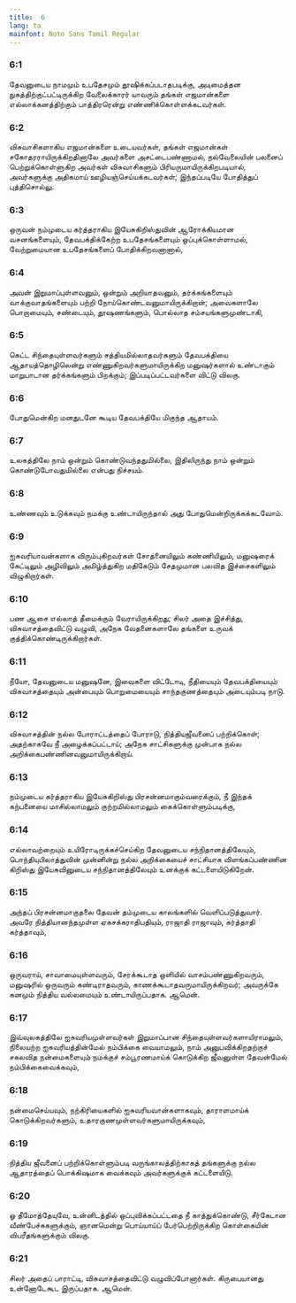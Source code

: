 ```yaml
---
title:  6
lang: ta
mainfont: Noto Sans Tamil Regular
---
```


###  6:1

தேவனுடைய நாமமும் உபதேசமும் தூஷிக்கப்படாதபடிக்கு, அடிமைத்தன நுகத்திற்குட்பட்டிருக்கிற வேலைக்காரர் யாவரும் தங்கள் எஜமான்களை எல்லாக்கனத்திற்கும் பாத்திரரென்று எண்ணிக்கொள்ளக்கடவர்கள்.

###  6:2

விசுவாசிகளாகிய எஜமான்களை உடையவர்கள், தங்கள் எஜமான்கள் சகோதரராயிருக்கிறதினாலே அவர்களை அசட்டைபண்ணாமல், நல்வேலையின் பலனைப் பெற்றுக்கொள்ளுகிற அவர்கள் விசுவாசிகளும் பிரியருமாயிருக்கிறபடியால், அவர்களுக்கு அதிகமாய் ஊழியஞ்செய்யக்கடவர்கள்; இந்தப்படியே போதித்துப் புத்திசொல்லு.

###  6:3

ஒருவன் நம்முடைய கர்த்தராகிய இயேசுகிறிஸ்துவின் ஆரோக்கியமான வசனங்களையும், தேவபக்திக்கேற்ற உபதேசங்களையும் ஒப்புக்கொள்ளாமல், வேற்றுமையான உபதேசங்களைப் போதிக்கிறவனானால்,

###  6:4

அவன் இறுமாப்புள்ளவனும், ஒன்றும் அறியாதவனும், தர்க்கங்களையும் வாக்குவாதங்களையும் பற்றி நோய்கொண்டவனுமாயிருக்கிறான்; அவைகளாலே பொறாமையும், சண்டையும், தூஷணங்களும், பொல்லாத சம்சயங்களுமுண்டாகி,

###  6:5

கெட்ட சிந்தையுள்ளவர்களும் சத்தியமில்லாதவர்களும் தேவபக்தியை ஆதாயத்தொழிலென்று எண்ணுகிறவர்களுமாயிருக்கிற மனுஷர்களால் உண்டாகும் மாறுபாடான தர்க்கங்களும் பிறக்கும்; இப்படிப்பட்டவர்களை விட்டு விலகு.

###  6:6

போதுமென்கிற மனதுடனே கூடிய தேவபக்தியே மிகுந்த ஆதாயம்.

###  6:7

உலகத்திலே நாம் ஒன்றும் கொண்டுவந்ததுமில்லை, இதிலிருந்து நாம் ஒன்றும் கொண்டுபோவதுமில்லை என்பது நிச்சயம்.

###  6:8

உண்ணவும் உடுக்கவும் நமக்கு உண்டாயிருந்தால் அது போதுமென்றிருக்கக்கடவோம்.

###  6:9

ஐசுவரியாவன்களாக விரும்புகிறவர்கள் சோதனையிலும் கண்ணியிலும், மனுஷரைக் கேட்டிலும் அழிவிலும் அமிழ்த்துகிற மதிகேடும் சேதமுமான பலவித இச்சைகளிலும் விழுகிறார்கள்.

###  6:10

பண ஆசை எல்லாத் தீமைக்கும் வேராயிருக்கிறது; சிலர் அதை இச்சித்து, விசுவாசத்தைவிட்டு வழுவி, அநேக வேதனைகளாலே தங்களை உருவக் குத்திக்கொண்டிருக்கிறார்கள்.

###  6:11

நீயோ, தேவனுடைய மனுஷனே, இவைகளை விட்டோடி, நீதியையும் தேவபக்தியையும் விசுவாசத்தையும் அன்பையும் பொறுமையையும் சாந்தகுணத்தையும் அடையும்படி நாடு.

###  6:12

விசுவாசத்தின் நல்ல போராட்டத்தைப் போராடு, நித்தியஜீவனைப் பற்றிக்கொள்; அதற்காகவே நீ அழைக்கப்பட்டாய்; அநேக சாட்சிகளுக்கு முன்பாக நல்ல அறிக்கைபண்ணினவனுமாயிருக்கிறாய்.

###  6:13

நம்முடைய கர்த்தராகிய இயேசுகிறிஸ்து பிரசன்னமாகும்வரைக்கும், நீ இந்தக் கற்பனையை மாசில்லாமலும் குற்றமில்லாமலும் கைக்கொள்ளும்படிக்கு,

###  6:14

எல்லாவற்றையும் உயிரோடிருக்கச்செய்கிற தேவனுடைய சந்நிதானத்திலேயும், பொந்தியுபிலாத்துவின் முன்னின்று நல்ல அறிக்கையைச் சாட்சியாக விளங்கப்பண்ணின கிறிஸ்து இயேசுவினுடைய சந்நிதானத்திலேயும் உனக்குக் கட்டளையிடுகிறேன்.

###  6:15

அந்தப் பிரசன்னமாகுதலை தேவன் தம்முடைய காலங்களில் வெளிப்படுத்துவார். அவரே நித்தியானந்தமுள்ள ஏகசக்கராதிபதியும், ராஜாதி ராஜாவும், கர்த்தாதி கர்த்தாவும்,

###  6:16

ஒருவராய், சாவாமையுள்ளவரும், சேரக்கூடாத ஒளியில் வாசம்பண்ணுகிறவரும், மனுஷரில் ஒருவரும் கண்டிராதவரும், காணக்கூடாதவருமாயிருக்கிறவர்; அவருக்கே கனமும் நித்திய வல்லமையும் உண்டாயிருப்பதாக. ஆமென்.

###  6:17

இவ்வுலகத்திலே ஐசுவரியமுள்ளவர்கள் இறுமாப்பான சிந்தையுள்ளவர்களாயிராமலும், நிலையற்ற ஐசுவரியத்தின்மேல் நம்பிக்கை வையாமலும், நாம் அனுபவிக்கிறதற்குச் சகலவித நன்மைகளையும் நமக்குச் சம்பூரணமாய்க் கொடுக்கிற ஜீவனுள்ள தேவன்மேல் நம்பிக்கைவைக்கவும்,

###  6:18

நன்மைசெய்யவும், நற்கிரியைகளில் ஐசுவரியவான்களாகவும், தாராளமாய்க் கொடுக்கிறவர்களும், உதாரகுணமுள்ளவர்களுமாயிருக்கவும்,

###  6:19

நித்திய ஜீவனைப் பற்றிக்கொள்ளும்படி வருங்காலத்திற்காகத் தங்களுக்கு நல்ல ஆதாரத்தைப் பொக்கிஷமாக வைக்கவும் அவர்களுக்குக் கட்டளையிடு.

###  6:20

ஓ தீமோத்தேயுவே, உன்னிடத்தில் ஒப்புவிக்கப்பட்டதை நீ காத்துக்கொண்டு, சீர்கேடான வீண்பேச்சுகளுக்கும், ஞானமென்று பொய்யாய்ப் பேர்பெற்றிருக்கிற கொள்கையின் விபரீதங்களுக்கும் விலகு.

###  6:21

சிலர் அதைப் பாராட்டி, விசுவாசத்தைவிட்டு வழுவிப்போனார்கள். கிருபையானது உன்னோடேகூட இருப்பதாக. ஆமென்.

